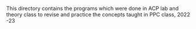 This directory contains the programs which were done in ACP lab and theory class to revise and practice the concepts taught in PPC class, 2022 -23
